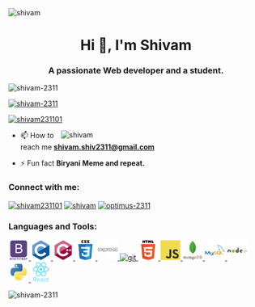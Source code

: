 <div>
<img  width: 100%; height: 200px; src="https://source.unsplash.com/1600x400/?internet" alt="shivam" />
  </div>
<h1 align="center">Hi 👋, I'm Shivam</h1>
<h3 align="center">A passionate Web developer and a student.</h3>

<p align="left"> <img src="https://komarev.com/ghpvc/?username=shivam-2311&label=Profile%20views&color=0e75b6&style=flat" alt="shivam-2311" /> </p>

<p align="left"> <a href="https://github.com/ryo-ma/github-profile-trophy"><img src="https://github-profile-trophy.vercel.app/?username=shivam-2311" alt="shivam-2311" /></a> </p>

<p align="left"> <a href="https://twitter.com/shivam231101" target="blank"><img src="https://img.shields.io/twitter/follow/shivam231101?logo=twitter&style=for-the-badge" alt="shivam231101" /></a> </p>
<img align='right' width='400' src="https://source.unsplash.com/1600x900/?coding" alt="shivam" />

- 📫 How to reach me **shivam.shiv2311@gmail.com**

- ⚡ Fun fact **Biryani Meme and repeat.**

<h3 align="left">Connect with me:</h3>
<p align="left">
<a href="https://twitter.com/shivam231101" target="blank"><img align="center" src="https://cdn.jsdelivr.net/npm/simple-icons@3.0.1/icons/twitter.svg" alt="shivam231101" height="30" width="40" /></a>
<a href="https://linkedin.com/in/shivam" target="blank"><img align="center" src="https://cdn.jsdelivr.net/npm/simple-icons@3.0.1/icons/linkedin.svg" alt="shivam" height="30" width="40" /></a>
<a href="https://instagram.com/optimus-2311" target="blank"><img align="center" src="https://cdn.jsdelivr.net/npm/simple-icons@3.0.1/icons/instagram.svg" alt="optimus-2311" height="30" width="40" /></a>
<!-- <a href="https://shivam-2311com.netlify.app/" target="blank"><img align="center" src="https://cdn.jsdelivr.net/npm/simple-icons@3.0.1/icons/pin.svg" alt="optimus-2311" height="30" width="40" /></a> -->
<!-- <a href="https://codeforces.com/profile/optimus_shivam" target="blank"><img align="center" src="https://cdn.jsdelivr.net/npm/simple-icons@3.0.1/icons/codeforces.svg" alt="optimus_shivam" height="30" width="40" /></a> -->
</p>

<h3 align="left">Languages and Tools:</h3>
<p align="left"> <a href="https://getbootstrap.com" target="_blank"> <img src="https://raw.githubusercontent.com/devicons/devicon/master/icons/bootstrap/bootstrap-plain-wordmark.svg" alt="bootstrap" width="40" height="40"/> </a> <a href="https://www.cprogramming.com/" target="_blank"> <img src="https://raw.githubusercontent.com/devicons/devicon/master/icons/c/c-original.svg" alt="c" width="40" height="40"/> </a> <a href="https://www.w3schools.com/cpp/" target="_blank"> <img src="https://raw.githubusercontent.com/devicons/devicon/master/icons/cplusplus/cplusplus-original.svg" alt="cplusplus" width="40" height="40"/> </a> <a href="https://www.w3schools.com/css/" target="_blank"> <img src="https://raw.githubusercontent.com/devicons/devicon/master/icons/css3/css3-original-wordmark.svg" alt="css3" width="40" height="40"/> </a> <a href="https://expressjs.com" target="_blank"> <img src="https://raw.githubusercontent.com/devicons/devicon/master/icons/express/express-original-wordmark.svg" alt="express" width="40" height="40"/> </a> <a href="https://git-scm.com/" target="_blank"> <img src="https://www.vectorlogo.zone/logos/git-scm/git-scm-icon.svg" alt="git" width="40" height="40"/> </a> <a href="https://www.w3.org/html/" target="_blank"> <img src="https://raw.githubusercontent.com/devicons/devicon/master/icons/html5/html5-original-wordmark.svg" alt="html5" width="40" height="40"/> </a> <a href="https://developer.mozilla.org/en-US/docs/Web/JavaScript" target="_blank"> <img src="https://raw.githubusercontent.com/devicons/devicon/master/icons/javascript/javascript-original.svg" alt="javascript" width="40" height="40"/> </a> <a href="https://www.mongodb.com/" target="_blank"> <img src="https://raw.githubusercontent.com/devicons/devicon/master/icons/mongodb/mongodb-original-wordmark.svg" alt="mongodb" width="40" height="40"/> </a> <a href="https://www.mysql.com/" target="_blank"> <img src="https://raw.githubusercontent.com/devicons/devicon/master/icons/mysql/mysql-original-wordmark.svg" alt="mysql" width="40" height="40"/> </a> <a href="https://nodejs.org" target="_blank"> <img src="https://raw.githubusercontent.com/devicons/devicon/master/icons/nodejs/nodejs-original-wordmark.svg" alt="nodejs" width="40" height="40"/> </a> <a href="https://www.python.org" target="_blank"> <img src="https://raw.githubusercontent.com/devicons/devicon/master/icons/python/python-original.svg" alt="python" width="40" height="40"/> </a> <a href="https://reactjs.org/" target="_blank"> <img src="https://raw.githubusercontent.com/devicons/devicon/master/icons/react/react-original-wordmark.svg" alt="react" width="40" height="40"/> </a> </p>

<p><img align="left" src="https://github-readme-stats.vercel.app/api/top-langs?username=shivam-2311&show_icons=true&locale=en&layout=compact" alt="shivam-2311" /></p>

<!-- <p>&nbsp;<img align="center" src="https://github-readme-stats.vercel.app/api?username=shivam-2311&show_icons=true&locale=en" alt="shivam-2311" /></p> -->

<!-- <p><img align="center" src="https://github-readme-streak-stats.herokuapp.com/?user=shivam-2311&" alt="shivam-2311" /></p> -->


